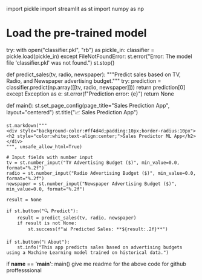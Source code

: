 import pickle
import streamlit as st
import numpy as np

# Load the pre-trained model
try:
    with open("classifier.pkl", "rb") as pickle_in:
        classifier = pickle.load(pickle_in)
except FileNotFoundError:
    st.error("Error: The model file 'classifier.pkl' was not found.")
    st.stop()

def predict_sales(tv, radio, newspaper):
    """Predict sales based on TV, Radio, and Newspaper advertising budget."""
    try:
        prediction = classifier.predict(np.array([[tv, radio, newspaper]]))
        return prediction[0]
    except Exception as e:
        st.error(f"Prediction error: {e}")
        return None

def main():
    st.set_page_config(page_title="Sales Prediction App", layout="centered")
    st.title("📈 Sales Prediction App")

    st.markdown("""
    <div style="background-color:#ff4d4d;padding:10px;border-radius:10px">
    <h2 style="color:white;text-align:center;">Sales Predictor ML App</h2>
    </div>
    """, unsafe_allow_html=True)

    # Input fields with number input
    tv = st.number_input("TV Advertising Budget ($)", min_value=0.0, format="%.2f")
    radio = st.number_input("Radio Advertising Budget ($)", min_value=0.0, format="%.2f")
    newspaper = st.number_input("Newspaper Advertising Budget ($)", min_value=0.0, format="%.2f")

    result = None

    if st.button("🔍 Predict"):
        result = predict_sales(tv, radio, newspaper)
        if result is not None:
            st.success(f"📊 Predicted Sales: **${result:.2f}**")

    if st.button("ℹ️ About"):
        st.info("This app predicts sales based on advertising budgets using a Machine Learning model trained on historical data.")

if __name__ == '__main__':
    main()
give me readme for the above code for github proffesssional 
